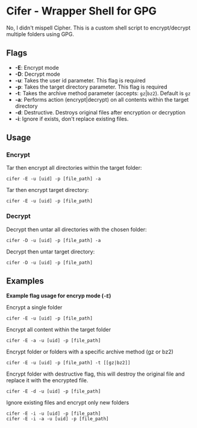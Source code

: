 # Cifer - Wrapper Shell for GPG

No, I didn't mispell Cipher.
This is a custom shell script to encrypt/decrypt multiple folders using GPG. 

## Flags

- **-E**: Encrypt mode
- **-D**: Decrypt mode
- **-u**: Takes the user id parameter. This flag is required
- **-p**: Takes the target directory parameter. This flag is required
- **-t**: Takes the archive method parameter (accepts: `gz`|`bz2`). Default is `gz`
- **-a**: Performs action (encrypt|decrypt) on all contents within the target directory
- **-d**: Destructive. Destroys original files after encryption or decryption
- **-i**: Ignore if exists, don't replace existing files.

## Usage

###  Encrypt

Tar then encrypt all directories within the target folder:

```
cifer -E -u [uid] -p [file_path] -a
```

Tar then encrypt target directory:

```
cifer -E -u [uid] -p [file_path] 
```

### Decrypt

Decrypt then untar all directories with the chosen folder:

```
cifer -D -u [uid] -p [file_path] -a
```

Decrypt then untar target directory:

```
cifer -D -u [uid] -p [file_path]
```

## Examples

**Example flag usage for encryp mode (`-E`)**

Encrypt a single folder
```
cifer -E -u [uid] -p [file_path]
```

Encrypt all content within the target folder
```
cifer -E -a -u [uid] -p [file_path]
```

Encrypt folder or folders with a specific archive method (gz or bz2)
```
cifer -E -u [uid] -p [file_path] -t [[gz|bz2]]
```

Encrypt folder with destructive flag, this will destroy the original file and replace it with the encrypted file.
```
cifer -E -d -u [uid] -p [file_path]
```

Ignore existing files and encrypt only new folders
```
cifer -E -i -u [uid] -p [file_path]
cifer -E -i -a -u [uid] -p [file_path]
```
